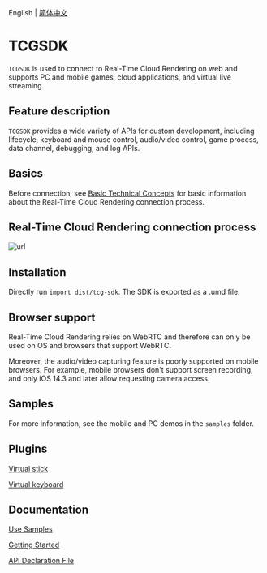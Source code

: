 English | [简体中文](./README.md)


# TCGSDK

`TCGSDK` is used to connect to Real-Time Cloud Rendering on web and supports PC and mobile games, cloud applications, and virtual live streaming.

## Feature description

`TCGSDK` provides a wide variety of APIs for custom development, including lifecycle, keyboard and mouse control, audio/video control, game process, data channel, debugging, and log APIs. 

## Basics

Before connection, see [Basic Technical Concepts](https://www.tencentcloud.com/document/product/1158/49611) for basic information about the Real-Time Cloud Rendering connection process.

## Real-Time Cloud Rendering connection process

![url](https://qcloudimg.tencent-cloud.cn/raw/dec8b73715e1a2e80f62a298fffba0e0.jpg)

## Installation

Directly run `import dist/tcg-sdk`. The SDK is exported as a .umd file.

## Browser support

Real-Time Cloud Rendering relies on WebRTC and therefore can only be used on OS and browsers that support WebRTC.

Moreover, the audio/video capturing feature is poorly supported on mobile browsers. For example, mobile browsers don't support screen recording, and only iOS 14.3 and later allow requesting camera access.

## Samples

For more information, see the mobile and PC demos in the `samples` folder.

## Plugins

[Virtual stick](plugin/joystick/)

[Virtual keyboard](plugin/keyboard/)

## Documentation

[Use Samples](samples/)

[Getting Started](https://www.tencentcloud.com/document/product/1158/49612)

[API Declaration File](dist/tcg-sdk//index_en.d.ts)

